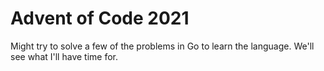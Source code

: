 # Advent of Code 2021

Might try to solve a few of the problems in Go to learn the language.  We'll see what I'll have time for.
